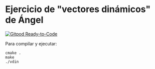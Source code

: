 # Ejercicio de "vectores dinámicos" de Ángel
[![Gitpod Ready-to-Code](https://img.shields.io/badge/Gitpod-Ready--to--Code-blue?logo=gitpod)](https://gitpod.io/#https://github.com/ojgarciab/angel-vdin)

Para compilar y ejecutar:

    cmake .
    make
    ./vdin
